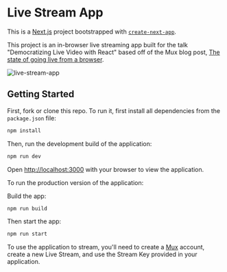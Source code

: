 
# Live Stream App
This is a [Next.js](https://nextjs.org/) project bootstrapped with [`create-next-app`](https://github.com/vercel/next.js/tree/canary/packages/create-next-app).

This project is an in-browser live streaming app built for the talk "Democratizing Live Video with React" based off of the Mux blog post, 
[The state of going live from a browser](https://mux.com/blog/the-state-of-going-live-from-a-browser/).

![live-stream-app](https://user-images.githubusercontent.com/12901850/157758507-e2a61889-dc7e-460b-a726-e15bf32cc932.gif)

## Getting Started

First, fork or clone this repo. To run it, first install all dependencies from the `package.json` file:
```bash
npm install
```

Then, run the development build of the application:
```bash
npm run dev
```

Open [http://localhost:3000](http://localhost:3000) with your browser to view the application.

To run the production version of the application:

Build the app:
```bash
npm run build
```

Then start the app:
```bash
npm run start
```
To use the application to stream, you'll need to create a [Mux](https://mux.com) account, create a new Live Stream, and use the Stream Key provided in your application.
